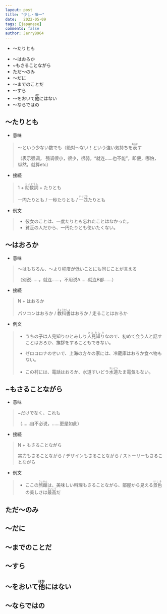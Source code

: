 ```yaml
---
layout: post
title: "少し・唯一"
date:   2022-05-09
tags: [japanese]
comments: false
author: Jerry8964
---
```




- ～たりとも　

* ～はおろか
* ~もさることながら
* ただ～のみ
* ～だに
* ～までのことだ
* ～すら
* ～をおいて<ruby>他<rt>ほか</rt></ruby>にはない
* ～ならではの



## ～たりとも

- 意味

> ～という少ない数でも（絶対～ない！という強い気持ちを<ruby>表<rt>あらわ</rt></ruby>す
>
> （表示强调， 强调很小，很少，很弱。“就连……也不能”，即便，哪怕， 纵然，就算etc）

- 接続

> 1 + <ruby>助数詞<rt>じょすうし</rt></ruby> + たりとも
>
> 一円たりとも / 一秒たりとも / <ruby>一匹<rt>いっぴき</rt></ruby>たりとも

- 例文

> - 彼女のことは、一度たりとも忘れたことはなかった。
> - 貧乏の人だから、一円たりとも使いたくない。



## ～はおろか

- 意味

> ～はもちろん、～より程度が低いことにも同じことが言える
>
> （别说……，就连……，不用说A……就连B都……）

- 接続

> N + はおろか
>
> パソコンはおろか / <ruby>教科書<rt>きょうかしょ</rt></ruby>はおろか / 走ることはおろか

- 例文

> - うちの子は人見知りひとみしり<ruby>人見知り<rt>ひとみしり</rt></ruby>なので、初めて会う人と話すことはおろか、挨拶をすることもできない。
>
> - ゼロコロナのせいで、上海の方々の家には、冷蔵庫はおろか食べ物もない。
> - この村には、電話はおろか、水道すいどう<ruby>水道<rt>すいどう</rt></ruby>たま電気もない。



## ~もさることながら

- 意味

> ~だけでなく、これも
>
> （……自不必说，……更是如此）

- 接続

> N + もさることながら
>
> 実力もさることながら / デザインもさることながら / ストーリーもさることながら

- 例文

> - ここの<ruby>旅館<rt>りょかん</rt></ruby>は、美味しい料理もさることながら、部屋から見える<ruby>景色<rt>けしき</rt></ruby>の美しさは<ruby>最高<rt>さいこう</rt></ruby>だ

## ただ～のみ



## ～だに



## ～までのことだ



## ～すら



## ～をおいて<ruby>他<rt>ほか</rt></ruby>にはない



## ～ならではの



